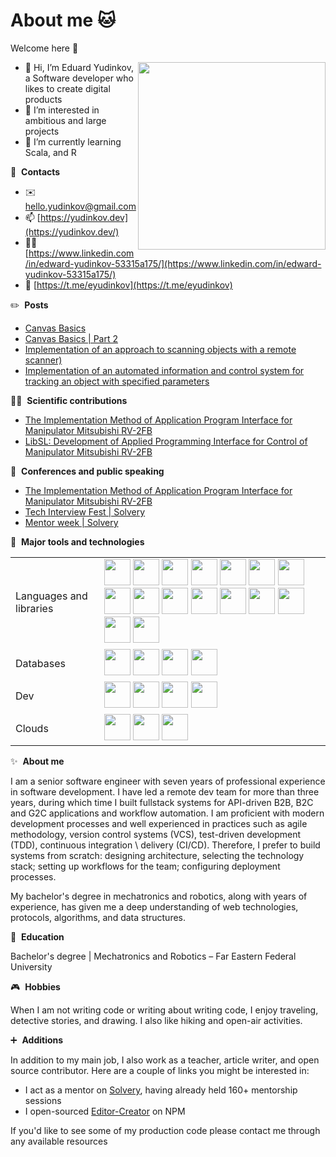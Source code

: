 # About me 🐱

Welcome here 👋

<img align="right" width="300" src="https://yudinkov.dev/static/840bd3a225eb47bdb6ae880e98008d2e/c9c5b/me.png" />

- 👋 Hi, I’m Eduard Yudinkov, a Software developer who likes to create digital products
- 👀 I’m interested in ambitious and large projects
- 🌱 I’m currently learning Scala, and R

🔗 &nbsp;**Contacts**
- ✉️ [hello.yudinkov@gmail.com](mailto:hello.yudinkov@gmail.com)
- 📫 [https://yudinkov.dev](https://yudinkov.dev/) 
- 🧑‍💻 [https://www.linkedin.com/in/edward-yudinkov-53315a175/](https://www.linkedin.com/in/edward-yudinkov-53315a175/) 
- 💬 [https://t.me/eyudinkov](https://t.me/eyudinkov)

✏️ &nbsp;**Posts**
- [Canvas Basics](https://habr.com/ru/post/650175/)
- [Canvas Basics | Part 2](https://habr.com/ru/post/712808/)
- [Implementation of an approach to scanning objects with a remote scanner)](https://habr.com/ru/post/624255/)
- [Implementation of an automated information and control system for tracking an object with specified parameters](https://vc.ru/dev/337286-realizaciya-avtomatizirovannoy-informacionno-upravlyayushchey-sistemy-slezheniya-za-obektom-s-zadannymi-parametrami)

🧑‍🔬 &nbsp;**Scientific contributions**
- [The Implementation Method of Application Program Interface for Manipulator Mitsubishi RV-2FB](https://www.researchgate.net/publication/334850329_The_Implementation_Method_of_Application_Program_Interface_for_Manipulator_Mitsubishi_RV-2FB)
- [LibSL: Development of Applied Programming Interface for Control of Manipulator Mitsubishi RV-2FB](https://www.researchgate.net/publication/325827008_LibSL_Development_of_Applied_Programming_Interface_for_Control_of_Manipulator_Mitsubishi_RV-2FB)

🎤 &nbsp;**Conferences and public speaking**
- [The Implementation Method of Application Program Interface for Manipulator Mitsubishi RV-2FB](https://ieeexplore.ieee.org/document/8725388)
- [Tech Interview Fest | Solvery](https://www.youtube.com/watch?v=N1gKaF6BhDc)
- [Mentor week | Solvery](https://www.instagram.com/p/ClT4QuZJgmp/?igshid=YWJhMjlhZTc=)


🔧 &nbsp;**Major tools and technologies**
<table>
  <tr>
    <td>Languages and libraries</td>
    <td>
      <img width="42" src="https://cdn.jsdelivr.net/gh/devicons/devicon/icons/javascript/javascript-original.svg" />
      <img width="42" src="https://cdn.jsdelivr.net/gh/devicons/devicon/icons/typescript/typescript-original.svg" />
      <img width="42" src="https://cdn.jsdelivr.net/gh/devicons/devicon/icons/go/go-original.svg" />
      <img width="42" src="https://cdn.jsdelivr.net/gh/devicons/devicon/icons/python/python-original.svg" />
      <img width="42" src="https://cdn.jsdelivr.net/gh/devicons/devicon/icons/dart/dart-original.svg" />
      <img width="42" src="https://cdn.jsdelivr.net/gh/devicons/devicon/icons/matlab/matlab-original.svg" />
      <img width="42" src="https://cdn.jsdelivr.net/gh/devicons/devicon/icons/angularjs/angularjs-original.svg" />
      <img width="42" src="https://cdn.jsdelivr.net/gh/devicons/devicon/icons/react/react-original.svg" />
      <img width="42" src="https://cdn.jsdelivr.net/gh/devicons/devicon/icons/vuejs/vuejs-original.svg" />
      <img width="42" src="https://cdn.jsdelivr.net/gh/devicons/devicon/icons/svelte/svelte-original.svg" />
      <img width="42" src="https://cdn.jsdelivr.net/gh/devicons/devicon/icons/redux/redux-original.svg" />
      <img width="42" src="https://cdn.jsdelivr.net/gh/devicons/devicon/icons/babel/babel-original.svg" />
      <img width="42" src="https://cdn.jsdelivr.net/gh/devicons/devicon/icons/webpack/webpack-original.svg" />
      <img width="42" src="https://cdn.jsdelivr.net/gh/devicons/devicon/icons/d3js/d3js-original.svg" />
      <img width="42" src="https://cdn.jsdelivr.net/gh/devicons/devicon/icons/graphql/graphql-plain.svg" />
      <img width="42" src="https://cdn.jsdelivr.net/gh/devicons/devicon/icons/nestjs/nestjs-plain.svg" />
    </td>
  </tr>
  <tr>
    <td>Databases</td>
    <td>
      <img width="42" src="https://cdn.jsdelivr.net/gh/devicons/devicon/icons/mysql/mysql-original.svg" />
      <img width="42" src="https://cdn.jsdelivr.net/gh/devicons/devicon/icons/postgresql/postgresql-original-wordmark.svg" />
      <img width="42" src="https://cdn.jsdelivr.net/gh/devicons/devicon/icons/redis/redis-original.svg" />
      <img width="42" src="https://cdn.jsdelivr.net/gh/devicons/devicon/icons/mongodb/mongodb-original-wordmark.svg" />
    </td>
  </tr>
  <tr>
   <td>Dev</td>
    <td>
      <img width="42" src="https://cdn.jsdelivr.net/gh/devicons/devicon/icons/git/git-original.svg" />
      <img width="42" src="https://cdn.jsdelivr.net/gh/devicons/devicon/icons/gitlab/gitlab-original.svg" />
      <img width="42" src="https://cdn.jsdelivr.net/gh/devicons/devicon/icons/confluence/confluence-original.svg" />
      <img width="42" src="https://cdn.jsdelivr.net/gh/devicons/devicon/icons/jira/jira-original.svg" />
    </td>
  </tr>
  <tr>
   <td>Clouds</td>
    <td>
      <img width="42" src="https://cdn.jsdelivr.net/gh/devicons/devicon/icons/docker/docker-original.svg" />
      <img width="42" src="https://cdn.jsdelivr.net/gh/devicons/devicon/icons/googlecloud/googlecloud-original.svg" />
      <img width="42" src="https://cdn.jsdelivr.net/gh/devicons/devicon/icons/digitalocean/digitalocean-original.svg" />
    </td>
 </tr>
</table>

✨ &nbsp;**About me**

I am a senior software engineer with seven years of professional experience in software development. I have led a remote dev team for more than three years, during which time I built fullstack systems for API-driven B2B, B2C and G2C applications and workflow automation. I am proficient with modern development processes and well experienced in practices such as agile methodology, version control systems (VCS), test-driven development (TDD), continuous integration \ delivery (CI/CD). Therefore, I prefer to build systems from scratch: designing architecture, selecting the technology stack; setting up workflows for the team; configuring deployment processes.

My bachelor's degree in mechatronics and robotics, along with years of experience, has given me a deep understanding of web technologies, protocols, algorithms, and data structures.

📖 &nbsp;**Education**

Bachelor's degree | Mechatronics and Robotics – Far Eastern Federal University

🎮 &nbsp;**Hobbies**

When I am not writing code or writing about writing code, I enjoy traveling, detective stories, and drawing. I also like hiking and open-air activities.

➕ &nbsp;**Additions**

In addition to my main job, I also work as a teacher, article writer, and open source
contributor. Here are a couple of links you might be interested in:

- I act as a mentor on [Solvery](https://solvery.io/ru/mentor/anstertum), having already held 160+ mentorship sessions
- I open-sourced [Editor-Creator](https://www.npmjs.com/package/editor-creator) on NPM

If you'd like to see some of my production code please contact me through any available resources

